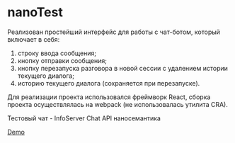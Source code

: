 # nanoTest

Реализован простейший интерфейс для работы с чат-ботом, который включает в себя:
1. строку ввода сообщения;
2. кнопку отправки сообщения;
3. кнопку перезапуска разговора в новой сессии с удалением истории
текущего диалога;
4. историю текущего диалога (сохраняется при перезапуске).

Для реализации проекта использовался фреймворк React, сборка проекта осуществлялась на webpack (не использовалась утилита CRA).

Тестовый чат - InfoServer Chat API наносемантика

[Demo]( https://nkozlovskaya.github.io/nanoTest/)
